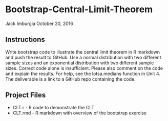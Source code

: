 # Bootstrap-Central-Limit-Theorem
Jack Imburgia
October 20, 2016

## Instructions
Write bootstrap code to illustrate the central limit theorem in R markdown and push the result to GitHub. Use a normal distribution with two different sample sizes and an exponential distribution with two different sample sizes. Correct code alone is insufficient. Please also comment on the code and explain the results. For help, see the lotsa.medians function in Unit 4. The deliverable is a link to a GitHub repo containing the code.

## Project Files
* CLT.r - R code to demonstrate the CLT
* CLT.rmd - R markdown with overview of the bootstrap exercise
